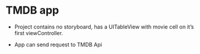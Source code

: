 #  TMDB app

- Project contains no storyboard, has a UITableView with movie cell on it’s first viewController.

- App can send request to TMDB Api

